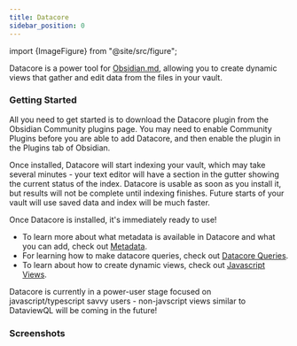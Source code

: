 ```yaml
---
title: Datacore
sidebar_position: 0
---
```

import {ImageFigure} from "@site/src/figure";

Datacore is a power tool for [Obsidian.md](https://obsidian.md), allowing you to create dynamic views that gather and edit data from the files in your vault.

### Getting Started

All you need to get started is to download the Datacore plugin from the Obsidian Community plugins page. You may need to enable
Community Plugins before you are able to add Datacore, and then enable the plugin in the Plugins tab of Obsidian.

Once installed, Datacore will start indexing your vault, which may take several minutes - your text editor will have a section in the
gutter showing the current status of the index. Datacore is usable as soon as you install it, but results will not be complete
until indexing finishes. Future starts of your vault will use saved data and index will be much faster.

Once Datacore is installed, it's immediately ready to use!

- To learn more about what metadata is available in Datacore and what you can add, check out [Metadata](data/index.md).
- For learning how to make datacore queries, check out [Datacore Queries](data/query.md).
- To learn about how to create dynamic views, check out [Javascript Views](code-views/index.md).

Datacore is currently in a power-user stage focused on javascript/typescript savvy users - non-javscript views similar to DataviewQL
will be coming in the future!

### Screenshots

<ImageFigure
    src="img/screenshots/game-list-example-blacksmithgu.png"
    caption="@blacksmithgu's view for sorting games he has played - these all come with his recommendation."/>